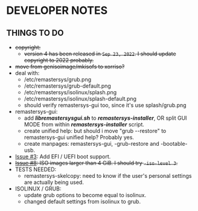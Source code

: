 # DEVELOPER NOTES

## THINGS TO DO

* ~~copyright:~~
   * ~~version 4 has been released in `Sep 23, 2022`. I should update copyright to 2022 probably.~~
* ~~move from genisoimage/mkisofs to xorriso?~~
* deal with:
   * /etc/remastersys/grub.png
   * /etc/remastersys/grub-default.png
   * /etc/remastersys/isolinux/splash.png
   * /etc/remastersys/isolinux/splash-default.png
   * should verify remastersys-gui too, since it's use splash/grub.png
* remastersys-gui:
   * add **_libremastersysgui.sh_** to **_remastersys-installer_**, OR split GUI MODE from within **_remastersys-installer_** script.
   * create unified help: but should i move "grub -\-restore" to remastersys-gui unified help? Probably yes.
   * create manpages: remastersys-gui, -grub-restore and -bootable-usb.
* [Issue #3](https://github.com/nerun/remastersys/issues/3): Add EFI / UEFI boot support.
* ~~[Issue #8](https://github.com/nerun/remastersys/issues/8): ISO images larger than 4 GiB. I should try `-iso-level 3`.~~
* TESTS NEEDED:
   * remastersys-skelcopy: need to know if the user's personal settings are actually being used.
* ISOLINUX / GRUB:
   * update grub options to become equal to isolinux.
   * changed default settings from isolinux to grub.